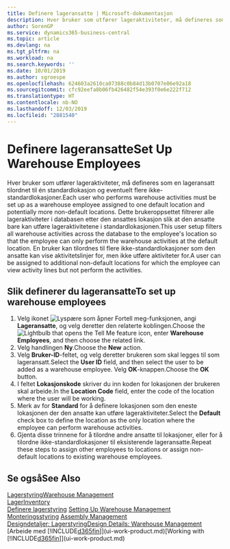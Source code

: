 ```yaml
---
title: Definere lageransatte | Microsoft-dokumentasjon
description: Hver bruker som utfører lageraktiviteter, må defineres som en lageransatt tilordnet til én standardlokasjon og eventuelt flere ikke-standardlokasjoner.
author: SorenGP
ms.service: dynamics365-business-central
ms.topic: article
ms.devlang: na
ms.tgt_pltfrm: na
ms.workload: na
ms.search.keywords: ''
ms.date: 10/01/2019
ms.author: sgroespe
ms.openlocfilehash: 624603a2610ca07388c0b84d13b0707e06e92a18
ms.sourcegitcommit: cfc92eefa8b06fb426482f54e393f0e6e222f712
ms.translationtype: HT
ms.contentlocale: nb-NO
ms.lasthandoff: 12/03/2019
ms.locfileid: "2881540"
---
```

# <a name="set-up-warehouse-employees"></a><span data-ttu-id="91f68-103">Definere lageransatte</span><span class="sxs-lookup"><span data-stu-id="91f68-103">Set Up Warehouse Employees</span></span>
<span data-ttu-id="91f68-104">Hver bruker som utfører lageraktiviteter, må defineres som en lageransatt tilordnet til én standardlokasjon og eventuelt flere ikke-standardlokasjoner.</span><span class="sxs-lookup"><span data-stu-id="91f68-104">Each user who performs warehouse activities must be set up as a warehouse employee assigned to one default location and potentially more non-default locations.</span></span> <span data-ttu-id="91f68-105">Dette brukeroppsettet filtrerer alle lageraktiviteter i databasen etter den ansattes lokasjon slik at den ansatte bare kan utføre lageraktivitetene i standardlokasjonen.</span><span class="sxs-lookup"><span data-stu-id="91f68-105">This user setup filters all warehouse activities across the database to the employee's location so that the employee can only perform the warehouse activities at the default location.</span></span> <span data-ttu-id="91f68-106">En bruker kan tilordnes til flere ikke-standardlokasjoner som den ansatte kan vise aktivitetslinjer for, men ikke utføre aktiviteter for.</span><span class="sxs-lookup"><span data-stu-id="91f68-106">A user can be assigned to additional non-default locations for which the employee can view activity lines but not perform the activities.</span></span>

## <a name="to-set-up-warehouse-employees"></a><span data-ttu-id="91f68-107">Slik definerer du lageransatte</span><span class="sxs-lookup"><span data-stu-id="91f68-107">To set up warehouse employees</span></span>  
1.  <span data-ttu-id="91f68-108">Velg ikonet ![Lyspære som åpner Fortell meg-funksjonen](media/ui-search/search_small.png "Fortell hva du vil gjøre"), angi **Lageransatte**, og velg deretter den relaterte koblingen.</span><span class="sxs-lookup"><span data-stu-id="91f68-108">Choose the ![Lightbulb that opens the Tell Me feature](media/ui-search/search_small.png "Tell me what you want to do") icon, enter **Warehouse Employees**, and then choose the related link.</span></span>  
2. <span data-ttu-id="91f68-109">Velg handlingen **Ny**.</span><span class="sxs-lookup"><span data-stu-id="91f68-109">Choose the **New** action.</span></span>  
3. <span data-ttu-id="91f68-110">Velg **Bruker-ID**-feltet, og velg deretter brukeren som skal legges til som lageransatt.</span><span class="sxs-lookup"><span data-stu-id="91f68-110">Select the **User ID** field, and then select the user to be added as a warehouse employee.</span></span> <span data-ttu-id="91f68-111">Velg **OK**-knappen.</span><span class="sxs-lookup"><span data-stu-id="91f68-111">Choose the **OK** button.</span></span>  
6.  <span data-ttu-id="91f68-112">I feltet **Lokasjonskode** skriver du inn koden for lokasjonen der brukeren skal arbeide.</span><span class="sxs-lookup"><span data-stu-id="91f68-112">In the **Location Code** field, enter the code of the location where the user will be working.</span></span>  
7.  <span data-ttu-id="91f68-113">Merk av for **Standard** for å definere lokasjonen som den eneste lokasjonen der den ansatte kan utføre lageraktiviteter.</span><span class="sxs-lookup"><span data-stu-id="91f68-113">Select the **Default** check box to define the location as the only location where the employee can perform warehouse activities.</span></span>  
8.  <span data-ttu-id="91f68-114">Gjenta disse trinnene for å tilordne andre ansatte til lokasjoner, eller for å tilordne ikke-standardlokasjoner til eksisterende lageransatte.</span><span class="sxs-lookup"><span data-stu-id="91f68-114">Repeat these steps to assign other employees to locations or assign non-default locations to existing warehouse employees.</span></span>  

## <a name="see-also"></a><span data-ttu-id="91f68-115">Se også</span><span class="sxs-lookup"><span data-stu-id="91f68-115">See Also</span></span>  
[<span data-ttu-id="91f68-116">Lagerstyring</span><span class="sxs-lookup"><span data-stu-id="91f68-116">Warehouse Management</span></span>](warehouse-manage-warehouse.md)  
[<span data-ttu-id="91f68-117">Lager</span><span class="sxs-lookup"><span data-stu-id="91f68-117">Inventory</span></span>](inventory-manage-inventory.md)  
<span data-ttu-id="91f68-118">[Definere lagerstyring](warehouse-setup-warehouse.md)   </span><span class="sxs-lookup"><span data-stu-id="91f68-118">[Setting Up Warehouse Management](warehouse-setup-warehouse.md)   </span></span>  
<span data-ttu-id="91f68-119">[Monteringsstyring](assembly-assemble-items.md)  </span><span class="sxs-lookup"><span data-stu-id="91f68-119">[Assembly Management](assembly-assemble-items.md)  </span></span>  
[<span data-ttu-id="91f68-120">Designdetaljer: Lagerstyring</span><span class="sxs-lookup"><span data-stu-id="91f68-120">Design Details: Warehouse Management</span></span>](design-details-warehouse-management.md)  
<span data-ttu-id="91f68-121">[Arbeide med [!INCLUDE[d365fin](includes/d365fin_md.md)]](ui-work-product.md)</span><span class="sxs-lookup"><span data-stu-id="91f68-121">[Working with [!INCLUDE[d365fin](includes/d365fin_md.md)]](ui-work-product.md)</span></span>  
